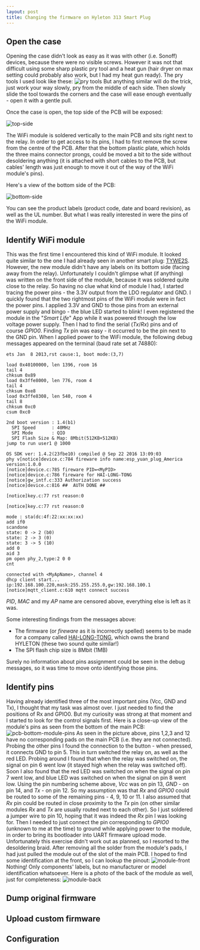 ```yaml
---
layout: post
title: Changing the firmware on Hyleton 313 Smart Plug
---
```



## Open the case
Opening the case didn't look as easy as it was with other (i.e. Sonoff) devices, because there were no visible screws. However it was not that difficult using some sharp plastic pry tool and a heat gun (hair dryer on max setting could probably also work, but I had my heat gun ready). The pry tools I used look like these:
![pry tools](../images/hyleton-313/pry_tool.jpeg "pry tools") But anything similar will do the trick, just work your way slowly, pry from the middle of each side. Then slowly slide the tool towards the corners and the case will ease enough eventually - open it with a gentle pull. 

Once the case is open, the top side of the PCB will be exposed:

![top-side](../images/hyleton-313/pcb-top.jpg "PCB top side")

The WiFi module is soldered vertically to the main PCB and sits right next to the relay. In order to get access to its pins, I had to first remove the screw from the centre of the PCB. After that the bottom plastic plate, which holds the three mains connector prongs, could be moved a bit to the side without desoldering anything (it is attached with short cables to the PCB, but cables' length was just enough to move it out of the way of the WiFi module's pins).

Here's a view of the bottom side of the PCB:

![bottom-side](../images/hyleton-313/pcb-bottom.jpg "PCB bottom side")

You can see the product labels (product code, date and board revision), as well as the UL number. But what I was really interested in were the pins of the WiFi module.

## Identify WiFi module
This was the first time I encountered this kind of WiFi module. It looked quite similar to the one I had already seen in another smart plug: [TYWE2S](https://docs.tuya.com/en/hardware/WiFi-module/wifi-e2s-module.html). However, the new module didn't have any labels on its bottom side (facing away from the relay). Unfortunately I couldn't glimpse what (if anything) was written on the front side of the module, because it was soldered quite close to the relay. So having no clue what kind of module I had, I started tracing the power pins - the 3.3V output from the LDO regulator and GND. I quickly found that the two rightmost pins of the WiFi module were in fact the power pins. I applied 3.3V and GND to those pins from an external power supply and bingo - the blue LED started to blink! I even registered the module in the "*Smart Life*" App while it was powered through the low voltage power supply.
Then I had to find the serial (*Tx*/*Rx*) pins and of course *GPIO0*. Finding *Tx* pin was easy - it occurred to be the pin next to the GND pin. When I applied power to the WiFi module, the following debug messages appeared on the terminal (baud rate set at 74880):

```
ets Jan  8 2013,rst cause:1, boot mode:(3,7)

load 0x40100000, len 1396, room 16
tail 4
chksum 0x89
load 0x3ffe8000, len 776, room 4
tail 4
chksum 0xe8
load 0x3ffe8308, len 540, room 4
tail 8
chksum 0xc0
csum 0xc0

2nd boot version : 1.4(b1)
  SPI Speed      : 40MHz
  SPI Mode       : QIO
  SPI Flash Size & Map: 8Mbit(512KB+512KB)
jump to run user1 @ 1000

OS SDK ver: 1.4.2(23fbe10) compiled @ Sep 22 2016 13:09:03
phy v[notice]device.c:784 fireware info name:esp_yuan_plug_America version:1.0.0
[notice]device.c:785 fireware PID=<MyPID>
[notice]device.c:786 fireware for HAI-LONG-TONG
[notice]gw_intf.c:333 Authorization success
[notice]device.c:816 ##  AUTH DONE ##

[notice]key.c:77 rst reason:0

[notice]key.c:77 rst reason:0

mode : sta(dc:4f:22:xx:xx:xx)
add if0
scandone
state: 0 -> 2 (b0)
state: 2 -> 3 (0)
state: 3 -> 5 (10)
add 0
aid 3
pm open phy_2,type:2 0 0
cnt

connected with <MyApName>, channel 4
dhcp client start...
ip:192.168.100.220,mask:255.255.255.0,gw:192.168.100.1
[notice]mqtt_client.c:610 mqtt connect success

```

*PID*, *MAC* and my *AP* name are censored above, everything else is left as it was.

Some interesting findings from the messages above:

- The firmware (or *fireware* as it is incorrectly spelled) seems to be made for a company called [HAI-LONG-TONG](http://usb-wall-charger.sell.everychina.com/aboutus.html), which owns the brand HYLETON (these two sound quite similar!)
- The SPI flash chip size is 8Mbit (1MB)

Surely no information about pins assignment could be seen in the debug messages, so it was time to move onto identifying those pins.

## Identify pins
Having already identified three of the most important pins (Vcc, GND and Tx), I thought that my task was almost over. I just needed to find the positions of Rx and GPIO0. But my curiosity was strong at that moment and I started to look for the control signals first. Here is a close-up view of the module's pins as seen from the bottom of the main PCB:
![pcb-bottom-module-pins](../images/hyleton-313/pcb-bottom-module-pins.jpg "module pins")
As seen in the picture above, pins 1,2,3 and 12 have no corresponding pads on the main PCB (i.e. they are not connected). Probing the other pins I found the connection to the button - when pressed, it connects GND to pin 5. This in turn switched the relay on, as well as the red LED. Probing around I found that when the relay was switched on, the signal on pin 6 went low (it stayed high when the relay was switched off). Soon I also found that the red LED was switched on when the signal on pin 7 went low, and blue LED was switched on when the signal on pin 8 went low. Using the pin numbering scheme above, *Vcc* was on pin 13, *GND* - on pin 14, and *Tx* - on pin 12. So my assumption was that *Rx* and *GPIO0* could be routed to some of the remaining pins - 4, 9, 10 or 11. I also assumed that *Rx* pin could be routed in close proximity to the *Tx* pin (on other similar modules *Rx* and *Tx* are usually routed next to each other). So I just soldered a jumper wire to pin 10, hoping that it was indeed the *Rx* pin I was looking for. Then I needed to just connect the pin corresponding to *GPIO0* (unknown to me at the time) to ground while applying power to the module, in order to bring its bootloader into UART firmware upload mode. Unfortunately this exercise didn't work out as planned, so I resorted to the desoldering braid. After removing all the solder from the module's pads, I had just pulled the module out of the slot of the main PCB. I hoped to find some identification at the front, so I can lookup the pinout:
![module-front](../images/hyleton-313/module-front.jpg "module front")
Nothing! Only components' labels, but no manufacturer or model identification whatsoever. Here is a photo of the back of the module as well, just for completeness:
![module-back](../images/hyleton-313/module-back.jpg "module back")


## Dump original firmware

## Upload custom firmware

## Configuration
